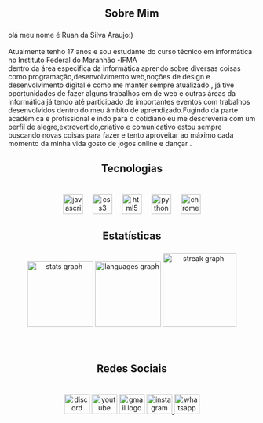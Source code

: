 <br clear="both">
<h2 align="center">Sobre Mim</h2>

###

<p align="left">olá meu nome é Ruan da Silva Araujo:)<br><br>    Atualmente tenho 17 anos e sou estudante do curso técnico em informática no Instituto Federal do Maranhão -IFMA<br>dentro da área especifica da informática aprendo sobre diversas coisas como programação,desenvolvimento web,noções de design e desenvolvimento digital é como me manter sempre atualizado , já tive oportunidades de fazer alguns trabalhos em de web e outras áreas da informática já tendo até participado de importantes eventos com trabalhos desenvolvidos dentro do meu âmbito de aprendizado.Fugindo da parte acadêmica e profissional e indo para o cotidiano eu me descreveria com um perfil de alegre,extrovertido,criativo e comunicativo estou sempre buscando novas coisas para fazer e tento aproveitar ao máximo cada momento da minha vida gosto de jogos online e dançar .</p>

###

<h2 align="center">Tecnologias</h2>

###

<br clear="both">

<div align="center">
  <img src="https://cdn.jsdelivr.net/gh/devicons/devicon/icons/javascript/javascript-original.svg" height="40" alt="javascript logo"  />
  <img width="12" />
  <img src="https://cdn.jsdelivr.net/gh/devicons/devicon/icons/css3/css3-original.svg" height="40" alt="css3 logo"  />
  <img width="12" />
  <img src="https://cdn.jsdelivr.net/gh/devicons/devicon/icons/html5/html5-original.svg" height="40" alt="html5 logo"  />
  <img width="12" />
  <img src="https://cdn.jsdelivr.net/gh/devicons/devicon/icons/python/python-original.svg" height="40" alt="python logo"  />
  <img width="12" />
  <img src="https://cdn.jsdelivr.net/gh/devicons/devicon/icons/chrome/chrome-original.svg" height="40" alt="chrome logo"  />
</div>

###

<h2 align="center">Estatísticas</h2>

###

<div align="center">
  <img src="https://github-readme-stats.vercel.app/api?username=RuanS-2007&hide_title=false&hide_rank=false&show_icons=true&include_all_commits=true&count_private=true&disable_animations=false&theme=tokyonight&locale=pt-br&hide_border=false&order=1" height="134" alt="stats graph"  />
  <img src="https://github-readme-stats.vercel.app/api/top-langs?username=RuanS-2007&locale=pt-br&hide_title=false&layout=compact&card_width=320&langs_count=5&theme=tokyonight&hide_border=false&order=2" height="134" alt="languages graph"  />
  <img src="https://streak-stats.demolab.com?user=RuanS-2007&locale=pt-br&mode=weekly&theme=tokyonight&hide_border=false&border_radius=5&order=3" height="150" alt="streak graph"  />
</div>

###

<br clear="both">

<h2 align="center">Redes Sociais</h2>

###

<br clear="both">

<div align="center">
  <img src="https://raw.githubusercontent.com/maurodesouza/profile-readme-generator/master/src/assets/icons/social/discord/default.svg" width="52" height="40" alt="discord logo"  />
  <img src="https://raw.githubusercontent.com/maurodesouza/profile-readme-generator/master/src/assets/icons/social/youtube/default.svg" width="52" height="40" alt="youtube logo"  />
  <img src="https://raw.githubusercontent.com/maurodesouza/profile-readme-generator/master/src/assets/icons/social/gmail/default.svg" width="52" height="40" alt="gmail logo"  />
  <a href="https://www.instagram.com/rd_sa1601/profilecard/?igsh=bzU0bDJxeTZjNDk3" target="_blank">
    <img src="https://raw.githubusercontent.com/maurodesouza/profile-readme-generator/master/src/assets/icons/social/instagram/default.svg" width="52" height="40" alt="instagram logo"  />
  </a>
  <img src="https://raw.githubusercontent.com/maurodesouza/profile-readme-generator/master/src/assets/icons/social/whatsapp/default.svg" width="52" height="40" alt="whatsapp logo"  />
</div>

###
